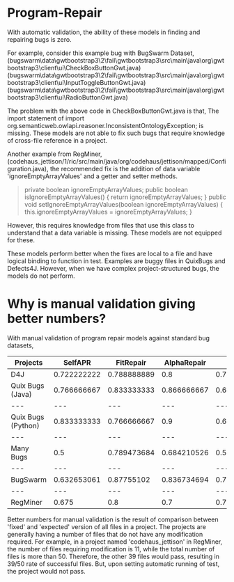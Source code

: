 # Program-Repair

With automatic validation, the ability of these models in finding and repairing bugs is zero. 

For example, consider this example bug with BugSwarm Dataset, 
(bugswarm\data\gwtbootstrap3\2\fail\gwtbootstrap3\src\main\java\org\gwtbootstrap3\client\ui\CheckBoxButtonGwt.java)
(bugswarm\data\gwtbootstrap3\2\fail\gwtbootstrap3\src\main\java\org\gwtbootstrap3\client\ui\InputToggleButtonGwt.java)
(bugswarm\data\gwtbootstrap3\2\fail\gwtbootstrap3\src\main\java\org\gwtbootstrap3\client\ui\RadioButtonGwt.java)

The problem with the above code in CheckBoxButtonGwt.java is that, 
The import statement of import org.semanticweb.owlapi.reasoner.InconsistentOntologyException; is missing. These models are not able to fix such bugs that require knowledge of cross-file reference in a project.

Another example from RegMiner, (codehaus_jettison/1/ric/src/main/java/org/codehaus/jettison/mapped/Configuration.java), the recommended fix is the addition of data variable 'ignoreEmptyArrayValues' and a getter and setter methods.

> private boolean ignoreEmptyArrayValues;
> public boolean isIgnoreEmptyArrayValues() {
>        return ignoreEmptyArrayValues;
> }
> public void setIgnoreEmptyArrayValues(boolean ignoreEmptyArrayValues) {
>        this.ignoreEmptyArrayValues = ignoreEmptyArrayValues;
> }

However, this requires knowledge from files that use this class to understand that a data variable is missing. These models are not equipped for these.

These models perform better when the fixes are local to a file and have logical binding to function in test. Examples are buggy files in QuixBugs and Defects4J. However, when we have complex project-structured bugs, the models do not perform. 

# Why is manual validation giving better numbers?


With manual validation of program repair models against standard bug datasets,

Projects | SelfAPR	   | FitRepair	    |AlphaRepair	|  ITER	 |       MUFIN
---|---|---|---|---|---
D4J | 0.722222222|	0.788888889	|  0.8	     |     0.766666667	|  0.8
Quix Bugs (Java)	|  0.766666667|	0.833333333	|  0.866666667	 | 0.683333333	|  0.85
---|---|---|---|---|---
Quix Bugs (Python)|	0.833333333|	0.766666667	 | 0.9	    |      0.65	   |     0.866666667
---|---|---|---|---|---
Many Bugs	    |      0.5	   |     0.789473684|	  0.684210526	|  0.578947368	 | 0.631578947
---|---|---|---|---|---
BugSwarm	     |     0.632653061|	0.87755102	|  0.836734694	|  0.795918367	|  0.734693878
---|---|---|---|---|---
RegMiner	 |         0.675	  |    0.8	      |    0.7	      |    0.725	  |      0.775

Better numbers for manual validation is the result of comparison between 'fixed' and 'expected' version of all files in a project. The projects are generally having a number of files that do not have any modification required. For example, in a project named 'codehaus_jettison' in RegMiner, the number of files requiring modification is 11, while the total number of files is more than 50. Therefore, the other 39 files would pass, resulting in 39/50 rate of successful files. But, upon setting automatic running of test, the project would not pass. 

